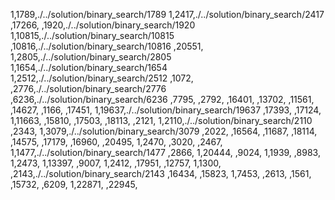 1,1789,./../solution/binary_search/1789
1,2417,./../solution/binary_search/2417
,17266,
,1920,./../solution/binary_search/1920
1,10815,./../solution/binary_search/10815
,10816,./../solution/binary_search/10816
,20551,
1,2805,./../solution/binary_search/2805
1,1654,./../solution/binary_search/1654
1,2512,./../solution/binary_search/2512
,1072,
,2776,./../solution/binary_search/2776
,6236,./../solution/binary_search/6236
,7795,
,2792,
,16401,
,13702,
,11561,
,14627,
,1166,
,17451,
1,19637,./../solution/binary_search/19637
,17393,
,17124,
1,11663,
,15810,
,17503,
,18113,
,2121,
1,2110,./../solution/binary_search/2110
,2343,
1,3079,./../solution/binary_search/3079
,2022,
,16564,
,11687,
,18114,
,14575,
,17179,
,16960,
,20495,
1,2470,
,3020,
,2467,
1,1477,./../solution/binary_search/1477
,2866,
1,20444,
,9024,
1,1939,
,8983,
1,2473,
1,13397,
,9007,
1,2412,
,17951,
,12757,
1,1300,
,2143,./../solution/binary_search/2143
,16434,
,15823,
1,7453,
,2613,
,1561,
,15732,
,6209,
1,22871,
,22945,
